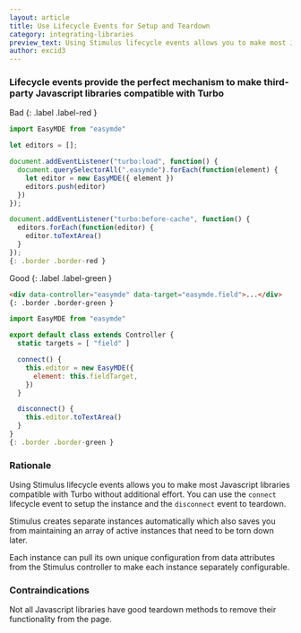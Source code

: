 ```yaml
---
layout: article
title: Use Lifecycle Events for Setup and Teardown
category: integrating-libraries
preview_text: Using Stimulus lifecycle events allows you to make most Javascript libraries compatible with Turbo without additional effort. You can use the connect lifecycle event to setup the instance and the disconnect event to teardown.
author: excid3
---
```


### Lifecycle events provide the perfect mechanism to make third-party Javascript libraries compatible with Turbo

Bad
{: .label .label-red }

```js
import EasyMDE from "easymde"

let editors = [];

document.addEventListener("turbo:load", function() {
  document.querySelectorAll(".easymde").forEach(function(element) {
    let editor = new EasyMDE({ element })
    editors.push(editor)
  })
});

document.addEventListener("turbo:before-cache", function() {
  editors.forEach(function(editor) {
    editor.toTextArea()
  }
});
{: .border .border-red }
```

Good
{: .label .label-green }

```html
<div data-controller="easymde" data-target="easymde.field">...</div>
{: .border .border-green }
```

```js
import EasyMDE from "easymde"

export default class extends Controller {
  static targets = [ "field" ]

  connect() {
    this.editor = new EasyMDE({
      element: this.fieldTarget,
    })
  }

  disconnect() {
    this.editor.toTextArea()
  }
}
{: .border .border-green }
```

### Rationale
Using Stimulus lifecycle events allows you to make most Javascript libraries compatible with Turbo without additional effort. You can use the `connect` lifecycle event to setup the instance and the `disconnect` event to teardown.

Stimulus creates separate instances automatically which also saves you from maintaining an array of active instances that need to be torn down later.

Each instance can pull its own unique configuration from data attributes from the Stimulus controller to make each instance separately configurable.

### Contraindications
Not all Javascript libraries have good teardown methods to remove their functionality from the page.

<!-- ### Codesandbox Example -->
<!-- <iframe -->
<!--      src="https://codesandbox.io/embed/adoring-galois-u3xtu?fontsize=14&hidenavigation=1&module=%2Fsrc%2Fcontrollers%2Feasymde_controller.js&theme=dark" -->
<!--      style="width:100%; height:500px; border:0; border-radius: 4px; overflow:hidden;" -->
<!--      title="adoring-galois-u3xtu" -->
<!--      allow="accelerometer; ambient-light-sensor; camera; encrypted-media; geolocation; gyroscope; hid; microphone; midi; payment; usb; vr; xr-spatial-tracking" -->
<!--      sandbox="allow-autoplay allow-forms allow-modals allow-popups allow-presentation allow-same-origin allow-scripts" -->
<!--    ></iframe> -->
